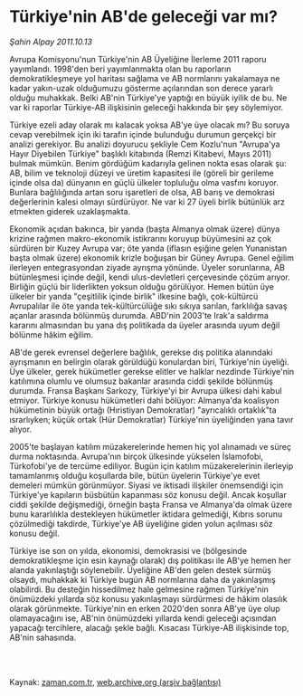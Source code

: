 # Türkiye'nin AB'de geleceği var mı?

*Şahin Alpay 2011.10.13*

<td class="columnist-detail">
<p>Avrupa Komisyonu'nun Türkiye'nin AB Üyeliğine İlerleme 2011 raporu yayımlandı. 1998'den beri yayımlanmakta olan bu raporların demokratikleşmeye yol haritası sağlama ve AB normlarını yakalamaya ne kadar yakın-uzak olduğumuzu gösterme açılarından son derece yararlı olduğu muhakkak. Belki AB'nin Türkiye'ye yaptığı en büyük iyilik de bu. Ne var ki raporlar Türkiye-AB ilişkisinin geleceği hakkında bir şey söylemiyor.</p>
<p>
<div id="haberMetinDiv">
<p>Türkiye ezeli aday olarak mı kalacak yoksa AB'ye üye olacak mı? Bu soruya cevap verebilmek için iki tarafın içinde bulunduğu durumun gerçekçi bir analizi gerekiyor. Bu analizi doyurucu şekliyle Cem Kozlu'nun "Avrupa'ya Hayır Diyebilen Türkiye" başlıklı kitabında (Remzi Kitabevi, Mayıs 2011) bulmak mümkün. Benim gördüğüm kadarıyla gelinen nokta esas olarak şu: AB, bilim ve teknoloji düzeyi ve üretim kapasitesi ile (göreli bir gerileme içinde olsa da) dünyanın en güçlü ülkeler topluluğu olma vasfını koruyor. Bunlara bağlılığında artan soru işaretleri de olsa, AB barış ve demokrasi değerlerinin kalesi olmayı sürdürüyor. Ne var ki 27 üyeli birlik bütünlük arz etmekten giderek uzaklaşmakta.
<p>Ekonomik açıdan bakınca, bir yanda (başta Almanya olmak üzere) dünya krizine rağmen makro-ekonomik istikrarını koruyup büyümesini az çok sürdüren bir Kuzey Avrupa var; öte yanda (iflasın eşiğine gelen Yunanistan başta olmak üzere) ekonomik krizle boğuşan bir Güney Avrupa. Genel eğilim ilerleyen entegrasyondan ziyade ayrışma yönünde. Üyeler sorunlarına, AB bütünleşmesi içinde değil, kendi ulus-devletleri çerçevesinde çözüm arıyor. Birliğin güçlü bir liderlikten yoksun olduğu görülüyor. Hemen bütün üye ülkeler bir yanda "çeşitlilik içinde birlik" ilkesine bağlı, çok-kültürcü Avrupalılar ile öte yanda tek-kültürcülüğe sıkı sıkıya sarılan, farklılığa savaş açanlar arasında bölünmüş durumda. ABD'nin 2003'te Irak'a saldırma kararını almasından bu yana dış politikada da üyeler arasında uyum değil bölünme hâkim eğilim.
<p>AB'de gerek evrensel değerlere bağlılık, gerekse dış politika alanındaki ayrışmanın en belirgin olarak görüldüğü konulardan biri, Türkiye'nin üyeliği. Üye ülkeler, gerek hükümetler gerekse elitler ve halklar nezdinde Türkiye'nin katılımına olumlu ve olumsuz bakanlar arasında ciddi şekilde bölünmüş durumda. Fransa Başkanı Sarkozy, Türkiye'yi bir Avrupa ülkesi dahi kabul etmiyor. Türkiye konusu hükümetleri dahi bölüyor: Almanya'da koalisyon hükümetinin büyük ortağı (Hıristiyan Demokratlar) "ayrıcalıklı ortaklık"ta ısrarlıyken; küçük ortak (Hür Demokratlar) Türkiye'nin üyeliğinden yana tavır alıyor.
<p>2005'te başlayan katılım müzakerelerinde hemen hiç yol alınamadı ve süreç durma noktasında. Avrupa'nın birçok ülkesinde yükselen İslamofobi, Türkofobi'ye de tercüme ediliyor. Bugün için katılım müzakerelerinin ilerleyip tamamlanmış olduğu koşullarda bile, bütün üyelerin Türkiye'ye evet demeleri mümkün görünmüyor. Siyasi ve iktisadi ilişkiler önemsendiği için Türkiye'ye kapıların büsbütün kapanması söz konusu değil. Ancak koşullar ciddi şekilde değişmediği, örneğin başta Fransa ve Almanya'da olmak üzere bunu kararlılıkla destekleyen hükümetler iktidara gelmediği, Kıbrıs sorunu çözülmediği takdirde, Türkiye'ye AB üyeliğine giden yolun açılması söz konusu değil.
<p>Türkiye ise son on yılda, ekonomisi, demokrasisi ve (bölgesinde demokratikleşme için esin kaynağı olarak) dış politikası ile AB'ye hemen her alanda yakınlaştığı söylenebilir. Üyeliğine AB'den gelen destek sürmüş olsaydı, muhakkak ki Türkiye bugün AB normlarına daha da yakınlaşmış olabilirdi. Bu desteğin hissedilmez hale gelmesine rağmen Türkiye'nin önümüzdeki yıllarda söz konusu yakınlaşmayı sürdürmesi de hâkim olasılık olarak görünmekte. Türkiye'nin en erken 2020'den sonra AB'ye üye olup olamayacağını ise, AB'nin önümüzdeki yıllarda kendi geleceği açısından yapacağı tercihlere, alacağı şekle bağlı. Kısacası Türkiye-AB ilişkisinde top, AB'nin sahasında.</p></p></p></p></p></div>
</p>


<p><br>
		 </br></p></td>

Kaynak: [zaman.com.tr](http://zaman.com.tr/yazar.do?yazino=1189892), [web.archive.org (arşiv bağlantısı)](http://web.archive.org/web/20111224185311/http://www.zaman.com.tr:80/yazar.do?yazino=1189892)
